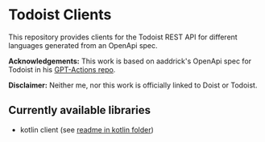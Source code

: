 # Todoist Clients

This repository provides clients for the Todoist REST API for different languages generated from an OpenApi spec.

**Acknowledgements:** This work is based on aaddrick's OpenApi spec for Todoist in his [GPT-Actions repo](https://github.com/aaddrick/GPT-Actions).

**Disclaimer:** Neither me, nor this work is officially linked to Doist or Todoist.

## Currently available libraries
- kotlin client (see [readme in kotlin folder](kotlin/README.md))